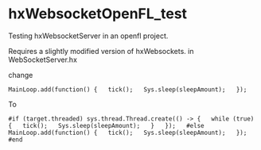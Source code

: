 # hxWebsocketOpenFL_test

Testing hxWebsocketServer in an openfl project.

Requires a slightly modified version of hxWebsockets.
in WebSocketServer.hx

change

`
  MainLoop.add(function() {  
      tick();  
      Sys.sleep(sleepAmount);  
   });  
 `

To

`
 #if (target.threaded)
     sys.thread.Thread.create(() -> {  
        while (true) {  
          tick();  
          Sys.sleep(sleepAmount);  
        }  
     });  
#else  
  MainLoop.add(function() {  
      tick();  
      Sys.sleep(sleepAmount);  
   });  
 #end  
`
